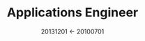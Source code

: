 ---
section: "Experience"
type: "Engineer"
title: "Applications Engineer"
company: "Renishaw"
timeframe: "2010-2013"
date: "20131201 <- 20100701"
edition: "aops"
---